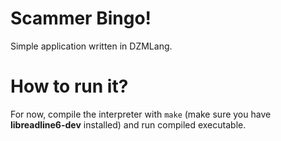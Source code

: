 # Scammer Bingo!

Simple application written in DZMLang.

# How to run it?
For now, compile the interpreter with `make` (make sure you have **libreadline6-dev** installed) and run compiled executable.


